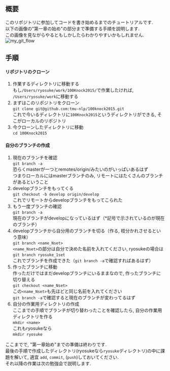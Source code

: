 ## 概要
このリポジトリに参加してコードを書き始めるまでのチュートリアルです.    
以下の画像の"第一章の始め"の部分まで準備する手順を説明します.  
この画像を見ながらやるともしかしたらわかりやすいかもしれません.  
![my_git_flow](https://github.com/tmu-nlp/100knock2015/blob/master/img/my_git_flow.png)


## 手順
#### リポジトリのクローン
1. 作業するディレクトリに移動する  
もし`/Users/ryosuke/work/100Knock2015/`で作業したければ, `/Users/ryosuke/work`に移動する  
1. まずはこのリポジトリをクローン  
`git clone git@github.com:tmu-nlp/100knock2015.git`  
これで今いるディレクトリに`100Knock2015`というディレクトリができる, そこがローカルのリポジトリ  
1. 今クローンしたディレクトリに移動  
`cd 100Knock2015`  


#### 自分のブランチの作成
1. 現在のブランチを確認  
`git branch -a`  
恐らくmasterが一つとremotes/origin/みたいのがいっぱいあるはず  
つまりローカルにはmasterブランチのみ, リモートにはたくさんのブランチがあるということ  
1. developブランチをもってくる  
`git checkout -b develop origin/develop`  
これでリモートからdevelopブランチをもってこられた  
1. もう一度ブランチの確認  
`git branch -a`  
現在のブランチがdevelopになっているはず（*記号で示されているのが現在のブランチ）  
1. developブランチから自分用のブランチを切る（作る, 枝分かれさせるという意味）  
`git branch <name_Nset>`  
`<name_Nset>`の部分は自分で決めた名前を入れてください, ryosukeの場合は  
`git branch ryosuke_1set`  
これでブランチを作成できた（`git branch -a`で確認すればあるはず）  
1. 作ったブランチに移動  
作っただけではまだdevelopブランチにいるままなので, 作ったブランチに切り替える  
`git checkout <name_Nset>`  
この`<name_Nset>`も先ほどと同じ名前を入れてください  
`git branch -a`で確認すると現在のブランチが変わってるはず  
1. 自分の作業用ディレクトリの作成  
ここまでの手順でブランチが切り替わったことを確認したら, 自分の作業用ディレクトリを作る  
`mkdir <name>`  
これもryosukeなら  
`mkdir ryosuke`  


ここまでで, "第一章始め"までの準備は終わりです.  
最後の手順で作成したディレクトリ(ryosukeなら`ryosuke`ディレクトリ)の中に課題を解いて, 適宜 `add`, `commit`, (`push`)しておいてください.  
それ以降の作業は次の勉強会で説明します.  
